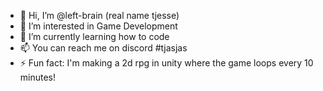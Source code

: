 - 👋 Hi, I’m @left-brain (real name tjesse)
- 👀 I’m interested in Game Development
- 🌱 I’m currently learning how to code 
- 📫 You can reach me on discord #tjasjas
- ⚡ Fun fact: I'm making a 2d rpg in unity where the game loops every 10 minutes!
